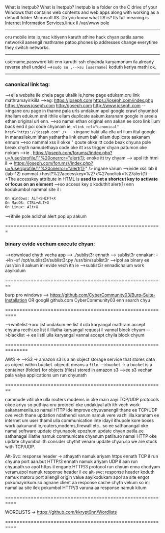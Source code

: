 What is inetpub?
What is Inetpub? Inetpub is a folder on the C drive of your Windows that contains web contents and web apps along with working as a default folder Microsoft IIS. Do you know what IIS is? Its full meaning is Internet Information Services.linux il /var/www pole

---------------------------------------------------------------------
oru mobile inte ip,mac kitiyenn karuth athine hack chyan patila.same networkil aanengil mathrame patoo.phones ip addresses change everytime they switch networks.

---------------------------------------------------------------------
username,password kiti enn karuthi ssh chyanda karyamonum ila.already reverse shell undeki -->`sudo su ,-->su [username]`  koduth keriya mathi ok.

--------------------------------------------------------------------

### canonical link tag:
-->ella website ile chela page ukalik ie,home page edukam.oru link mathramayirikilla
-->eg:         https://joseph.com
                   https://joseph.com/index.php
				   https://www.joseph.com
				   http://joseph.com
				   http://www.joseph.com
-->ingane oru page in thanne pala urls undakum apol google crawl chyumbol ithellam edukum.enit ithile ellam duplicate aakum.karanam google in areela ethan original url enn.
-->so namal ethan original enn aakan ee ooro link ilum back end il poi code chyanam ie,         `<link rel="canonical" href="https://joseph.com" /> `
-->ingane baki ulla ella url ilum ittal google in manasilakum ithan yathartha link enum baki ellam duplicate aakanam ennum
-->so nammal xss il okke " qoute okke itt code beak chyuna pole break chyth namudethaya code oke itt xss trigger chyan patumon oke nokam
-->ie , https://joseph.com/forums//index.php?u=/user/profile/1"%20onerror="alert(1);                enoke itt try chyam
--> apol ith html il -> https://joseph.com/forums//index.php?u=/user/profile/1"%20onerror="alert(1);" />   ingane varum
-->ivide xss lab il (lab-12)  nammal->host?%27accesskey=%27x%27onclick=%27alert(1)
-->The accesskey attribute in HTML is **used to set a shortcut key to activate or focus on an element**
-->so access key x koduthit alert(1) enn kodukumbol nammal site il :
                         
    On Windows: ALT+SHIFT+X
    On MacOS: CTRL+ALT+X
    On Linux: Alt+X

-->ithile pole adichal alert pop up aakum


=======================================================
### binary evide vechum execute chyan:
-->download chyth vecha app --> ./sublist3r ennath --> sublist3r ennakan:
-->ln -sf /opt/sublist3r/sublist3r.py /usr/bin/sublist3r
-->ipol aa binary ee /usr/bin il aakum ini evide vech ith ie -->sublist3r ennadichalum work aayikolum

========================================================

 burp pro windows --> https://github.com/CyberCommunity03/Burp-Suite-Installation
    OR  googlil github.com CyberCommunity03 enn search chyu

==========================================================

-->whitelist->oru list undakum ee list il ulla karyangal mathram accept chyuna reethi.ee list il illatha karyangal request il vannal block chyum
-->blacklist -> ee listil ulla karyangal vannal accept chyila block chyum

==============================================================

AWS -> 
-->S3 -> amazon s3 is a an object storage service that stores data as object within bucket. objecdt means a `file`.
-->bucket -> a bucket is a container (folder) for objects (files) stored in amazon s3
-->ee s3 vechan pala valya applications um run chyunath 

========================================================

nammude vitil oke ulla routers modems in oke main aayi TCP/UDP protocols okee ariyu so puthiya oru protocol oke undakiyal ath ith vech work aakanamenila.so namal HTTP ide improve chyuvanengil thane ee TCP/UDP ove vech thane updation ndathendi varum namuk vere vazhi illa.karanam ee internet um user thamil ulla communication inte idayil ithupole kore boxes work aakunund ie,routers,modems,firewall etc.. so ee sathanangal oke namal software update chyunapole epozhum update chyan patila.ee sathanagal illathe namuk communicate chyanum patila.so namal HTTP oke update chyumbol ith consider chythit venam update chyan.so we are stuck with TCP/UDP.

Alt-Svc: response header -> athayath namuk ariyam https ennath TCP il run chyuna port aan.but HTTP/3 ennath namuk ariyam UDP il aan run chyunath.so apol https il engane HTTP/3 protocol run chyum enna chodyam veram.apol namuk response header il ee alt-svc: response header koduth namuk matoru port allengil origin value aayikodukam apol aa site engot pokumayirikum.so agnane client aa response cache chyth vekum so ini namal aa site ilek pokumbol HTTP/3 varuna aa response namuk kitum

==========================================================

WORDLISTS -> https://github.com/kkrypt0nn/Wordlists

==========================================================
